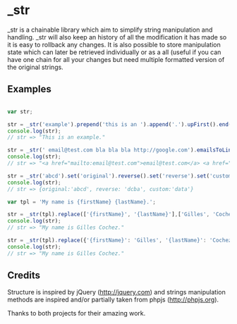 # \_str

\_str is a chainable library which aim to simplify string manipulation and handling. \_str will also keep an history of all the modification it has made so it is easy to rollback any changes. It is also possible to store manipulation state which can later be retrieved individually or as a all (useful if you can have one chain for all your changes but need multiple formatted version of the original strings.

## Examples

```javascript

var str;

str = _str('example').prepend('this is an ').append('.').upFirst().end();
console.log(str);
// str => "This is an example."

str = _str(' email@test.com bla bla bla http://google.com').emailsToLinks().urlsToLinks().end();
console.log(str);
// str => "<a href="mailto:email@test.com">email@test.com</a> <a href="http://google.com">http://google.com</a>"

str = _str('abcd').set('original').reverse().set('reverse').set('custom','data').get();
console.log(str);
// str => {original:'abcd', reverse: 'dcba', custom:'data'}

var tpl = 'My name is {firstName} {lastName}.';

str = _str(tpl).replace(['{firstName}', '{lastName}'],['Gilles', 'Cochez']).end();
console.log(str);
// str => "My name is Gilles Cochez."

str = _str(tpl).replace({'{firstName}': 'Gilles', '{lastName}': 'Cochez'}).end();
console.log(str);
// str => "My name is Gilles Cochez."

```

## Credits

Structure is inspired by jQuery (http://jquery.com) and strings manipulation methods are inspired and/or partially taken from phpjs (http://phpjs.org).

Thanks to both projects for their amazing work.
